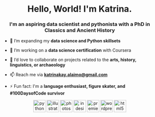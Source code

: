 <h1 align="center">Hello, World! I'm Katrina.</h1>
<h3 align="center">I'm an aspiring data scientist and pythonista with a PhD in Classics and Ancient History</h3>

- 🔭 I’m expanding my **data science and Python skillsets**

- 🌱 I’m working on a **data science certification** with Coursera

- 🤝 I’d love to collaborate on projects related to the **arts, history, linguistics, or archaeology**

- 📫 Reach me via **katrinakay.alaimo@gmail.com**

- ⚡ Fun fact: I'm a **language enthusiast, figure skater, and #100DaysofCode survivor**

<p align="center">
  <img src="https://devicons.github.io/devicon/devicon.git/icons/python/python-original.svg" alt="python" width="40" height="40"/>
  <img src="https://www.vectorlogo.zone/logos/adobe_illustrator/adobe_illustrator-icon.svg" alt="illustrator" width="40" height="40"/> 
  <img src="https://seeklogo.com/images/A/adobe-photoshop-cc-logo-CBD0AAA3A7-seeklogo.com.png" alt="photoshop" width="40" height="40"/> 
  <img src="https://seeklogo.com/images/A/adobe-indesign-cs6-logo-21C1156C98-seeklogo.com.png" alt="indesign" width="40" height="40"/> 
  <img src="https://seeklogo.com/images/A/adobe-premiere-cc-logo-2B72AFF7E6-seeklogo.com.png" alt="premier" width="40" height="40"/> 
  <img src="https://devicon.dev/devicon.git/icons/wordpress/wordpress-original.svg" alt="wordpress" width="40" height="40"/> 
  <img src="https://devicons.github.io/devicon/devicon.git/icons/html5/html5-original-wordmark.svg" alt="html5" width="40" height="40"/> 
</p>
